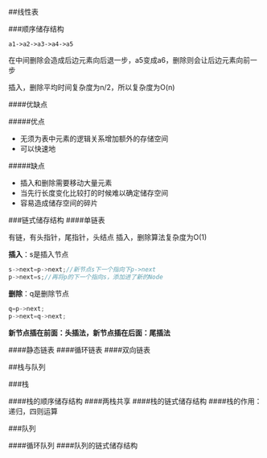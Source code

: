 ##线性表

###顺序储存结构

```
a1->a2->a3->a4->a5
```
在中间删除会造成后边元素向后退一步，a5变成a6，删除则会让后边元素向前一步

插入，删除平均时间复杂度为n/2，所以复杂度为O(n)

####优缺点

#####优点

- 无须为表中元素的逻辑关系增加额外的存储空间
- 可以快速地

#####缺点

- 插入和删除需要移动大量元素
- 当先行长度变化比较打的时候难以确定储存空间
- 容易造成储存空间的碎片

###链式储存结构
####单链表

有链，有头指针，尾指针，头结点
插入，删除算法复杂度为O(1)

**插入**：s是插入节点

```cpp
s->next=p->next;//新节点s下一个指向下p->next
p->next=s;//再将p的下一个指向s，添加进了新的Node
```
**删除**：q是删除节点

```cpp
q=p->next;
p->next=q->next;
```

**新节点插在前面：头插法，新节点插在后面：尾插法**

####静态链表
####循环链表
####双向链表

##栈与队列

###栈

####栈的顺序储存结构
####两栈共享
####栈的链式储存结构
####栈的作用：递归，四则运算

###队列

####循环队列
####队列的链式储存结构



